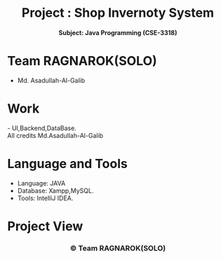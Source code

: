   <h1 align="center"> Project : Shop Invernoty System </h1>
<h4 align="center"> Subject: Java Programming (CSE-3318) </h4>

<h1> Team RAGNAROK(SOLO)</h1> 

- Md. Asadullah-Al-Galib 

<h1>Work</h1>
- UI,Backend,DataBase.
<br>All credits Md.Asadullah-Al-Galib<br>

<h1> Language and Tools </h1>

- Language: JAVA
- Database: Xampp,MySQL.
 - Tools: IntelliJ IDEA.
 
<h1> Project View</h1>


<h3 align="center">© Team RAGNAROK(SOLO)</h3>
